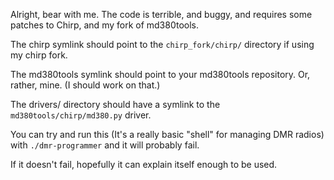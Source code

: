 Alright, bear with me. The code is terrible, and buggy, and requires some patches to Chirp, and my fork of md380tools.


The chirp symlink should point to the `chirp_fork/chirp/` directory if using my chirp fork.

The md380tools symlink should point to your md380tools repository. Or, rather, mine. (I should work on that.)

The drivers/ directory should have a symlink to the `md380tools/chirp/md380.py` driver.

You can try and run this (It's a really basic "shell" for managing DMR radios) with `./dmr-programmer` and it will probably fail. 

If it doesn't fail, hopefully it can explain itself enough to be used.



